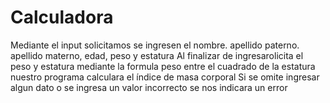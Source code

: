# Calculadora
Mediante el  input solicitamos se ingresen el nombre. apellido paterno. apellido materno, edad, peso y estatura
Al finalizar de ingresarolicita el peso y estatura mediante la formula peso entre el cuadrado de la estatura nuestro programa calculara el índice de masa corporal
Si se omite ingresar algun dato o se ingresa un valor incorrecto se nos indicara un error 
